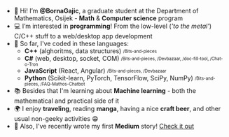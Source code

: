 - 👋 Hi! I’m **@BornaGajic**, a graduate student at the Department of Mathematics, Osijek - **Math** & **Computer science** program
- :computer: I’m interested in **programming**! From the low-level (_'to the metal'_) C/C++ stuff to a web/desktop app development
- 🤖 So far, I've coded in these languages: 
  - **C++** (alghoritms, data structures) <sub><sup>/Bits-and-pieces</sup></sub>
  - **C#** (web, desktop, socket, COM) <sub><sup>/Bits-and-pieces, /Devbazaar, /doc-fill-tool, /Chat-o-Tron</sup></sub>
  - **JavaScript** (React, Angular) <sub><sup>/Bits-and-pieces, /Devbazaar</sup></sub>
  - **Python** (Scikit-learn, PyTorch, TensorFlow, SciPy, NumPy) <sub><sup>/Bits-and-pieces, /FAQ-Mathos-Chatbot</sup></sub>
- :books: Besides that I'm learning about **Machine learning** - both the mathematical and practical side of it
- :earth_africa: I enjoy **traveling**, reading **manga**, having a nice **craft beer**, and other usual non-geeky activities :grin:
- 📝 Also, I've recently wrote my first **Medium** story! [Check it out](https://bornagajic.medium.com/persist-your-complex-map-object-with-mobx-persist-store-8530deb017aa)
